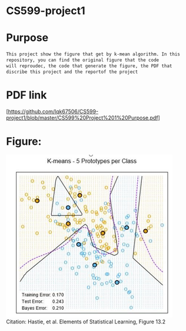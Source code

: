 # CS599-project1

# Purpose
```
This project show the figure that get by k-mean algorithm. In this repository, you can find the original figure that the code 
will reproudec, the code that generate the figure, the PDF that discribe this project and the reportof the project
```

# PDF link
[https://github.com/lqk67506/CS599-project1/blob/master/CS599%20Project%201%20Purpose.pdf]

# Figure:
![](https://github.com/lqk67506/CS599-project1/blob/master/original%20figure.PNG)
Citation:
Hastie, et al. Elements of Statistical Learning, Figure 13.2

